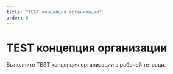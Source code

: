 ```yaml
---
title: "TEST концепция организации"
order: 6
---
```


# TEST концепция организации

Выполните TEST концепция организации в рабочей тетради.